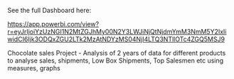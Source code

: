 See the full Dashboard here:


https://app.powerbi.com/view?r=eyJrIjoiYzUzNGI1N2MtZGJhMy00N2Y3LWJiNjQtNjdmYmM3NmM5Y2IxIiwidCI6Ijk3ODQxZGU2LTk2MzAtNDYzMS04NjI4LTQ3NTllOTc4ZGQ5MSJ9



Chocolate sales Project - Analysis of 2 years of data for different products to analyse sales, shipments, Low Box Shipments, Top Salesmen etc using measures, graphs
